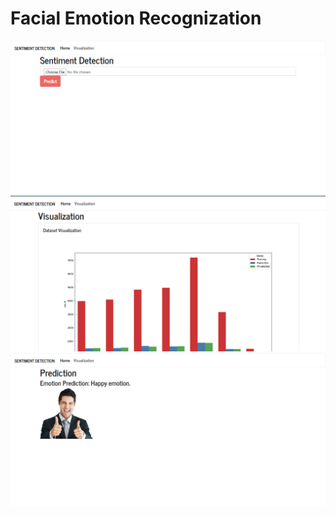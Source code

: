 # Facial Emotion Recognization
![Home Page](Home.png)
![Visualization Page](Visualization.png)
![Result](Result.png)
